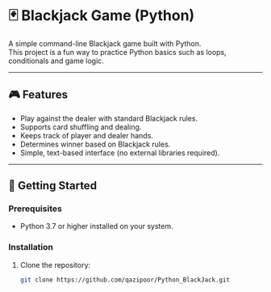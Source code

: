 # 🃏 Blackjack Game (Python)

A simple command-line Blackjack game built with Python.  
This project is a fun way to practice Python basics such as loops, conditionals and game logic.

---

## 🎮 Features
- Play against the dealer with standard Blackjack rules.
- Supports card shuffling and dealing.
- Keeps track of player and dealer hands.
- Determines winner based on Blackjack rules.
- Simple, text-based interface (no external libraries required).

---

## 🚀 Getting Started

### Prerequisites
- Python 3.7 or higher installed on your system.

### Installation
1. Clone the repository:
   ```bash
   git clone https://github.com/qazipoor/Python_BlackJack.git
